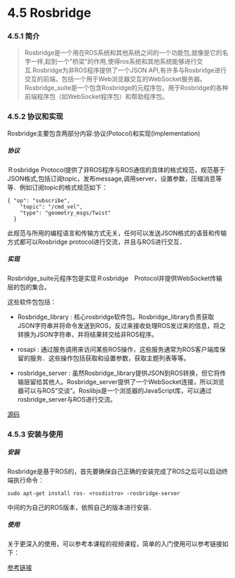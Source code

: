 # 4.5 Rosbridge

### 4.5.1 简介

>Rosbridge是一个用在ROS系统和其他系统之间的一个功能包,就像是它的名字一样,起到一个"桥梁"的作用,使得ros系统和其他系统能够进行交互.Rosbridge为非ROS程序提供了一个JSON API,有许多与Rosbridge进行交互的前端，包括一个用于Web浏览器交互的WebSocket服务器。Rosbridge_suite是一个包含Rosbridge的元程序包，用于Rosbridge的各种前端程序包（如WebSocket程序包）和帮助程序包。

### 4.5.2 协议和实现

Rosbridge主要包含两部分内容:协议(Potocol)和实现(Implementation)

##### 协议
Ｒosbridge Protocol提供了非ROS程序与ROS通信的具体的格式规范，规范基于JSON格式,包括订阅topic，发布message,调用server，设置参数，压缩消息等等．例如订阅topic的格式规范如下：

    { "op": "subscribe",
        "topic": "/cmd_vel",
        "type": "geometry_msgs/Twist"
      }
      
  此规范与所用的编程语言和传输方式无关，任何可以发送JSON格式的语音和传输方式都可以Rosbridge protocol进行交流，并且与ROS进行交互．

##### 实现
Rosbridge_suite元程序包是实现Ｒosbridge　Protocol并提供WebSocket传输层的包的集合。

这些软件包包括：

* Rosbridge_library : 核心rosbridge软件包。Rosbridge_library负责获取JSON字符串并将命令发送到ROS，反过来接收处理ROS发过来的信息，将之转换为JSON字符串，并将结果转交给非ROS程序。

* rosapi : 通过服务调用来访问某些ROS操作，这些服务通常为ROS客户端库保留的服务．这些操作包括获取和设置参数，获取主题列表等等。

* rosbridge_server : 虽然Rosbridge_library提供JSON到ROS转换，但它将传输层留给其他人。Rosbridge_server提供了一个WebSocket连接，所以浏览器可以与ROS“交谈”。Roslibjs是一个浏览器的JavaScript库，可以通过rosbridge_server与ROS进行交流。


[源码](https://github.com/RobotWebTools/rosbridge_suite)

### 4.5.3 安装与使用

##### 安装
Rosbridge是基于ROS的，首先要确保自己正确的安装完成了ROS之后可以启动终端执行命令：

`sudo apt-get install ros- <rosdistro> -rosbridge-server`

中间的<rosdistro>为自己的ROS版本，依照自己的版本进行安装．

##### 使用
关于更深入的使用，可以参考本课程的视频课程，简单的入门使用可以参考链接如下：

[参考链接](http://wiki.ros.org/rosbridge_suite/Tutorials/RunningRosbridge)